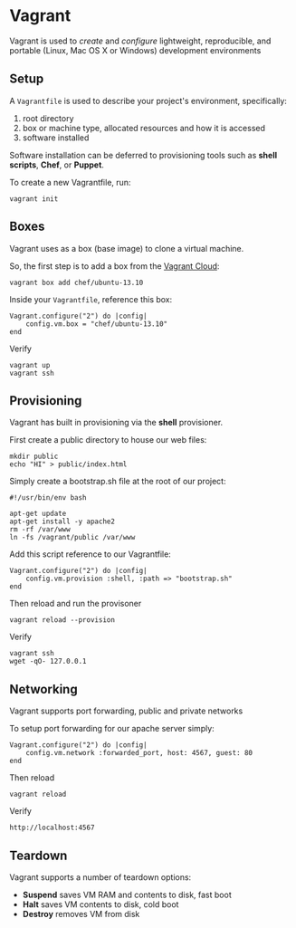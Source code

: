# Vagrant

Vagrant is used to *create* and *configure* 
lightweight, reproducible, and portable (Linux, Mac OS X or Windows) development environments


## Setup

A `Vagrantfile` is used to describe your project's environment, specifically:

1. root directory
2. box or machine type, allocated resources and how it is accessed
3. software installed

Software installation can be deferred to provisioning tools such as **shell scripts**, **Chef**, or **Puppet**.

To create a new Vagrantfile, run:

	vagrant init

## Boxes

Vagrant uses as a box (base image) to clone a virtual machine.

So, the first step is to add a box from the [Vagrant Cloud](https://www.vagrantcloud.com/discover/):

	vagrant box add chef/ubuntu-13.10

Inside your `Vagrantfile`, reference this box:

	Vagrant.configure("2") do |config|
		config.vm.box = "chef/ubuntu-13.10"
	end

Verify

	vagrant up
	vagrant ssh

## Provisioning

Vagrant has built in provisioning via the **shell** provisioner.

First create a public directory to house our web files:

	mkdir public
	echo "HI" > public/index.html

Simply create a bootstrap.sh file at the root of our project:

	#!/usr/bin/env bash

	apt-get update
	apt-get install -y apache2
	rm -rf /var/www
	ln -fs /vagrant/public /var/www

Add this script reference to our Vagrantfile:

	Vagrant.configure("2") do |config|
		config.vm.provision :shell, :path => "bootstrap.sh"
	end

Then reload and run the provisoner

	vagrant reload --provision

Verify

	vagrant ssh
	wget -qO- 127.0.0.1


## Networking

Vagrant supports port forwarding, public and private networks

To setup port forwarding for our apache server simply:

	Vagrant.configure("2") do |config|
		config.vm.network :forwarded_port, host: 4567, guest: 80
	end

Then reload

	vagrant reload

Verify

	http://localhost:4567


## Teardown

Vagrant supports a number of teardown options:

- **Suspend** saves VM RAM and contents to disk, fast boot
- **Halt** saves VM contents to disk, cold boot
- **Destroy** removes VM from disk




